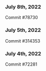 ### July 8th, 2022

Commit #78730

### July 5th, 2022

Commit #314353


### July 4th, 2022

Commit #72281
